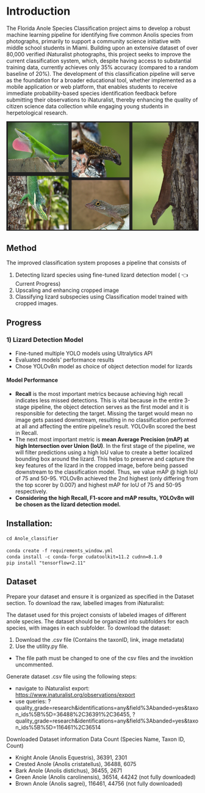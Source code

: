 # Introduction

The Florida Anole Species Classification project aims to develop a robust machine learning pipeline for identifying five common Anolis species from photographs, primarily to support a community science initiative with middle school students in Miami. Building upon an extensive dataset of over 80,000 verified iNaturalist photographs, this project seeks to improve the current classification system, which, despite having access to substantial training data, currently achieves only 35% accuracy (compared to a random baseline of 20%). The development of this classification pipeline will serve as the foundation for a broader educational tool, whether implemented as a mobile application or web platform, that enables students to receive immediate probability-based species identification feedback before submitting their observations to iNaturalist, thereby enhancing the quality of citizen science data collection while engaging young students in herpetological research. 

<p align="center">
  <img src="./project_landing_page/FloridaAnoleSpeciesLandscape.png"/>
</p>

## Method 
The improved classification system proposes a pipeline that consists of 
1) Detecting lizard species using fine-tuned lizard detection model ( :point_left: Current Progress)
2) Upscaling and enhancing cropped image 
3) Classifying lizard subspecies using Classification model trained with cropped images.

## Progress

### 1) Lizard Detection Model
- Fine-tuned multiple YOLO models using Ultralytics API
- Evaluated models' performance results
- Chose YOLOv8n model as choice of object detection model for lizards

#### Model Performance 
- **Recall** is the most important metrics because achieving high recall indicates less missed detections. This is vital because in the entire 3-stage pipeline, the object detection serves as the first model and it is responsible for detecting the target. Missing the target would mean no image gets passed downstream, resulting in no classification performed at all and affecting the entire pipeline’s result. YOLOv8n scored the best in Recall.
- The next most important metric is **mean Average Precision (mAP) at high Intersection over Union (IoU)**. In the first stage of the pipeline, we will filter predictions using a high IoU value to create a better localized bounding box around the lizard. This helps to preserve and capture the key features of the lizard in the cropped image, before being passed downstream to the classification model. Thus, we value mAP @ high IoU of 75 and 50-95. YOLOv8n achieved the 2nd highest (only differing from the top scorer by 0.007) and highest mAP for IoU of 75 and 50-95 respectively.
- **Considering the high Recall, F1-score and mAP results, YOLOv8n will be chosen as the lizard detection model.**




## Installation:
    cd Anole_classifier
    
    conda create -f requirements_window.yml
    conda install -c conda-forge cudatoolkit=11.2 cudnn=8.1.0
    pip install "tensorflow<2.11" 

## Dataset
Prepare your dataset and ensure it is organized as specified in the Dataset section. To download the raw, labelled images from iNaturalist:

The dataset used for this project consists of labeled images of different anole species. The dataset should be organized into subfolders for each species, with images in each subfolder. To download the dataset: 
1. Download the .csv file (Contains the taxonID, link, image metadata) 
2. Use the utility.py file. 
 - The file path must be changed to one of the csv files and the invoktion uncommented.

Generate dataset .csv file using the following steps:
 - navigate to iNaturalist export: https://www.inaturalist.org/observations/export
 - use queries: ?quality_grade=research&identifications=any&field%3Abanded=yes&taxon_ids%5B%5D=36488%2C36391%2C36455, ?quality_grade=research&identifications=any&field%3Abanded=yes&taxon_ids%5B%5D=116461%2C36514

Downloaded Dataset information
	Data Count (Species Name, Taxon ID, Count)

- Knight Anole (Anolis Equestris), 36391, 2301
- Crested Anole (Anolis cristatellus), 36488, 6075
- Bark Anole (Anolis distichus), 36455, 2671
- Green Anole (Anolis carolinensis), 36514, 44242 (not fully downloaded)
- Brown Anole (Anolis sagrei), 116461, 44756 (not fully downloaded)


